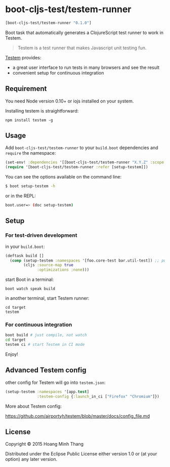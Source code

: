 # boot-cljs-test/testem-runner

```clj
[boot-cljs-test/testem-runner "0.1.0"]
```

Boot task that automatically generates a ClojureScript test runner
to work in Testem.

> Testem is a test runner that makes Javascript unit testing fun.

[Testem](https://github.com/airportyh/testem) provides:

 - a great user interface to run tests in many browsers and see the
 result
 - convenient setup for continuous integration

## Requirement

You need Node version 0.10+ or iojs installed on your system.

Installing testem is straightforward:

```
npm install testem -g
```

## Usage

Add `boot-cljs-test/testem-runner` to your `build.boot` dependencies
and `require` the namespace:

```clj
(set-env! :dependencies '[[boot-cljs-test/testem-runner "X.Y.Z" :scope "test"]])
(require '[boot-cljs-test/testem-runner :refer [setup-testem]])
```

You can see the options available on the command line:

```bash
$ boot setup-testem -h
```

or in the REPL:

```bash
boot.user=> (doc setup-testem)
```

## Setup

### For test-driven development

in your `build.boot`:

```clj
(deftask build []
  (comp (setup-testem :namespaces '[foo.core-test bar.util-test]) ;; put it before `cljs` task
        (cljs :source-map true
              :optimizations :none)))
```

start Boot in a terminal:

```
boot watch speak build
```

in another terminal, start Testem runner:

```
cd target
testem
```

### For continuous integration


```bash
boot build # just compile, not watch
cd target
testem ci # start Testem in CI mode
```

Enjoy!

## Advanced Testem config

other config for Testem will go into `testem.json`:

```clj
(setup-testem :namespaces '[app.test]
              :testem-config {:launch_in_ci ["Firefox" "Chromium"]})
```

More about Testem config:

https://github.com/airportyh/testem/blob/master/docs/config_file.md

## License

Copyright © 2015 Hoang Minh Thang

Distributed under the Eclipse Public License either version 1.0 or (at
your option) any later version.
